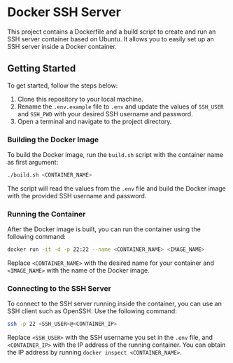 # Docker SSH Server

This project contains a Dockerfile and a build script to create and run an SSH server container based on Ubuntu. It allows you to easily set up an SSH server inside a Docker container.

## Getting Started

To get started, follow the steps below:

1. Clone this repository to your local machine.
2. Rename the `.env.example` file to `.env` and update the values of `SSH_USER` and `SSH_PWD` with your desired SSH username and password.
3. Open a terminal and navigate to the project directory.

### Building the Docker Image

To build the Docker image, run the `build.sh` script with the container name as first argument:

```bash
./build.sh <CONTAINER_NAME>
```

The script will read the values from the `.env` file and build the Docker image with the provided SSH username and password.

### Running the Container

After the Docker image is built, you can run the container using the following command:

```bash
docker run -it -d -p 22:22 --name <CONTAINER_NAME> <IMAGE_NAME>
```

Replace `<CONTAINER_NAME>` with the desired name for your container and `<IMAGE_NAME>` with the name of the Docker image.

### Connecting to the SSH Server

To connect to the SSH server running inside the container, you can use an SSH client such as OpenSSH. Use the following command:

```bash
ssh -p 22 <SSH_USER>@<CONTAINER_IP>
```

Replace `<SSH_USER>` with the SSH username you set in the `.env` file, and `<CONTAINER_IP>` with the IP address of the running container. You can obtain the IP address by running `docker inspect <CONTAINER_NAME>`.
